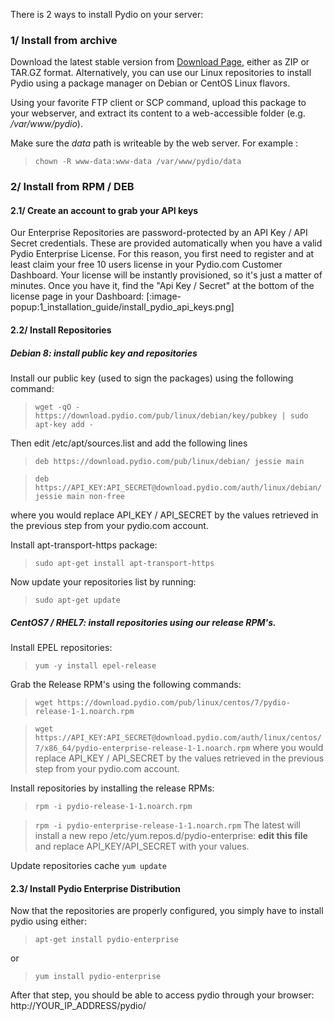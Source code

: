 There is 2 ways to install Pydio on your server:

### 1/ Install from archive

Download the latest stable version from [Download Page](https://pyd.io/download), either as ZIP or TAR.GZ format. Alternatively, you can use our Linux repositories to install Pydio using a package manager on Debian or CentOS Linux flavors.

Using your favorite FTP client or SCP command, upload this package to your webserver, and extract its content to a web-accessible folder (e.g. */var/www/pydio*).

Make sure the *data* path is writeable by the web server. For example :

> `chown -R www-data:www-data /var/www/pydio/data`

### 2/ Install from RPM / DEB

#### 2.1/ Create an account to grab your API keys

Our Enterprise Repositories are password-protected by an API Key / API Secret credentials. These are provided automatically when you have a valid Pydio Enterprise License. For this reason, you first need to register and at least claim your free 10 users license in your Pydio.com Customer Dashboard. Your license will be instantly provisioned, so it's just a matter of minutes. Once you have it, find the "Api Key / Secret" at the bottom of the license page in your Dashboard:
[:image-popup:1_installation_guide/install_pydio_api_keys.png]



#### 2.2/ Install Repositories

##### Debian 8: install public key and repositories

Install our public key (used to sign the packages) using the following command:

> `wget -qO - https://download.pydio.com/pub/linux/debian/key/pubkey | sudo apt-key add -`

Then edit /etc/apt/sources.list and add the following lines

> `deb https://download.pydio.com/pub/linux/debian/ jessie main`

> `deb https://API_KEY:API_SECRET@download.pydio.com/auth/linux/debian/ jessie main non-free`

where you would replace API_KEY / API_SECRET by the values retrieved in the previous step from your pydio.com account.

Install apt-transport-https package:

> `sudo apt-get install apt-transport-https`

Now update your repositories list by running:

> `sudo apt-get update`

##### CentOS7 / RHEL7: install repositories using our release RPM's.

Install EPEL repositories:

> `yum -y install epel-release`

Grab the Release RPM's using the following commands:
> `wget https://download.pydio.com/pub/linux/centos/7/pydio-release-1-1.noarch.rpm`

> `wget https://API_KEY:API_SECRET@download.pydio.com/auth/linux/centos/7/x86_64/pydio-enterprise-release-1-1.noarch.rpm`
where you would replace API_KEY / API_SECRET by the values retrieved in the previous step from your pydio.com account.

Install repositories by installing the release RPMs:

> `rpm -i pydio-release-1-1.noarch.rpm`

> `rpm -i pydio-enterprise-release-1-1.noarch.rpm` The latest will install a new repo /etc/yum.repos.d/pydio-enterprise: **edit this file** and replace API_KEY/API_SECRET with your values.

Update repositories cache `yum update`

#### 2.3/ Install Pydio Enterprise Distribution

Now that the repositories are properly configured, you simply have to install pydio using either:
> `apt-get install pydio-enterprise`

or

> `yum install pydio-enterprise`

After that step, you should be able to access pydio through your browser: http://YOUR_IP_ADDRESS/pydio/
